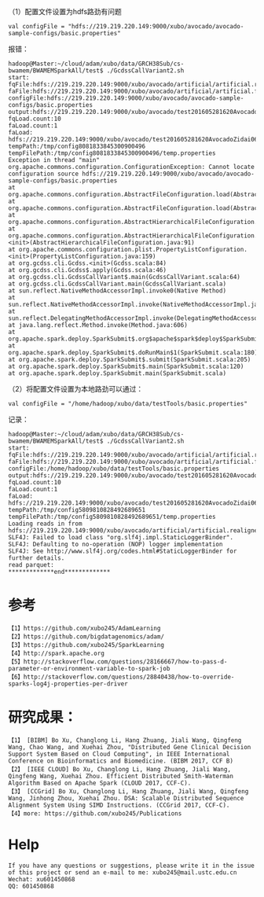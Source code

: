 
（1）配置文件设置为hdfs路劲有问题

    val configFile = "hdfs://219.219.220.149:9000/xubo/avocado/avocado-sample-configs/basic.properties"

报错：

	hadoop@Master:~/cloud/adam/xubo/data/GRCH38Sub/cs-bwamem/BWAMEMSparkAll/test$ ./GcdssCallVariant2.sh 
	start:
	fqFile:hdfs://219.219.220.149:9000/xubo/avocado/artificial/artificial.realigned.sam
	faFile:hdfs://219.219.220.149:9000/xubo/avocado/artificial/artificial.fa
	configFile:hdfs://219.219.220.149:9000/xubo/avocado/avocado-sample-configs/basic.properties
	output:hdfs://219.219.220.149:9000/xubo/avocado/test201605281620AvocadoZidai060505
	fqLoad.count:10
	faLoad.count:1
	faLoad:
	hdfs://219.219.220.149:9000/xubo/avocado/test201605281620AvocadoZidai060505
	tempPath:/tmp/config8081833845300900496
	tempFilePath:/tmp/config8081833845300900496/temp.properties
	Exception in thread "main" org.apache.commons.configuration.ConfigurationException: Cannot locate configuration source hdfs://219.219.220.149:9000/xubo/avocado/avocado-sample-configs/basic.properties
	at org.apache.commons.configuration.AbstractFileConfiguration.load(AbstractFileConfiguration.java:217)
	at org.apache.commons.configuration.AbstractFileConfiguration.load(AbstractFileConfiguration.java:197)
	at org.apache.commons.configuration.AbstractHierarchicalFileConfiguration.load(AbstractHierarchicalFileConfiguration.java:164)
	at org.apache.commons.configuration.AbstractHierarchicalFileConfiguration.<init>(AbstractHierarchicalFileConfiguration.java:91)
	at org.apache.commons.configuration.plist.PropertyListConfiguration.<init>(PropertyListConfiguration.java:159)
	at org.gcdss.cli.Gcdss.<init>(Gcdss.scala:84)
	at org.gcdss.cli.Gcdss$.apply(Gcdss.scala:46)
	at org.gcdss.cli.GcdssCallVariant$.main(GcdssCallVariant.scala:64)
	at org.gcdss.cli.GcdssCallVariant.main(GcdssCallVariant.scala)
	at sun.reflect.NativeMethodAccessorImpl.invoke0(Native Method)
	at sun.reflect.NativeMethodAccessorImpl.invoke(NativeMethodAccessorImpl.java:57)
	at sun.reflect.DelegatingMethodAccessorImpl.invoke(DelegatingMethodAccessorImpl.java:43)
	at java.lang.reflect.Method.invoke(Method.java:606)
	at org.apache.spark.deploy.SparkSubmit$.org$apache$spark$deploy$SparkSubmit$$runMain(SparkSubmit.scala:674)
	at org.apache.spark.deploy.SparkSubmit$.doRunMain$1(SparkSubmit.scala:180)
	at org.apache.spark.deploy.SparkSubmit$.submit(SparkSubmit.scala:205)
	at org.apache.spark.deploy.SparkSubmit$.main(SparkSubmit.scala:120)
	at org.apache.spark.deploy.SparkSubmit.main(SparkSubmit.scala)


（2）将配置文件设置为本地路劲可以通过：

	val configFile = "/home/hadoop/xubo/data/testTools/basic.properties"



记录：

	hadoop@Master:~/cloud/adam/xubo/data/GRCH38Sub/cs-bwamem/BWAMEMSparkAll/test$ ./GcdssCallVariant2.sh 
	start:
	fqFile:hdfs://219.219.220.149:9000/xubo/avocado/artificial/artificial.realigned.sam
	faFile:hdfs://219.219.220.149:9000/xubo/avocado/artificial/artificial.fa
	configFile:/home/hadoop/xubo/data/testTools/basic.properties
	output:hdfs://219.219.220.149:9000/xubo/avocado/test201605281620AvocadoZidai060505
	fqLoad.count:10
	faLoad.count:1
	faLoad:
	hdfs://219.219.220.149:9000/xubo/avocado/test201605281620AvocadoZidai060505
	tempPath:/tmp/config5809810828492689651
	tempFilePath:/tmp/config5809810828492689651/temp.properties
	Loading reads in from hdfs://219.219.220.149:9000/xubo/avocado/artificial/artificial.realigned.sam
	SLF4J: Failed to load class "org.slf4j.impl.StaticLoggerBinder".                
	SLF4J: Defaulting to no-operation (NOP) logger implementation
	SLF4J: See http://www.slf4j.org/codes.html#StaticLoggerBinder for further details.
	read parquet:                                                                   
	*************end*************   
	
# 参考

	【1】https://github.com/xubo245/AdamLearning
	【2】https://github.com/bigdatagenomics/adam/ 
	【3】https://github.com/xubo245/SparkLearning
	【4】http://spark.apache.org
	【5】http://stackoverflow.com/questions/28166667/how-to-pass-d-parameter-or-environment-variable-to-spark-job  
	【6】http://stackoverflow.com/questions/28840438/how-to-override-sparks-log4j-properties-per-driver

		
# 研究成果：

	【1】 [BIBM] Bo Xu, Changlong Li, Hang Zhuang, Jiali Wang, Qingfeng Wang, Chao Wang, and Xuehai Zhou, "Distributed Gene Clinical Decision Support System Based on Cloud Computing", in IEEE International Conference on Bioinformatics and Biomedicine. (BIBM 2017, CCF B)
	【2】 [IEEE CLOUD] Bo Xu, Changlong Li, Hang Zhuang, Jiali Wang, Qingfeng Wang, Xuehai Zhou. Efficient Distributed Smith-Waterman Algorithm Based on Apache Spark (CLOUD 2017, CCF-C).
	【3】 [CCGrid] Bo Xu, Changlong Li, Hang Zhuang, Jiali Wang, Qingfeng Wang, Jinhong Zhou, Xuehai Zhou. DSA: Scalable Distributed Sequence Alignment System Using SIMD Instructions. (CCGrid 2017, CCF-C).
	【4】more: https://github.com/xubo245/Publications
	
# Help

	If you have any questions or suggestions, please write it in the issue of this project or send an e-mail to me: xubo245@mail.ustc.edu.cn
	Wechat: xu601450868
	QQ: 601450868
	
